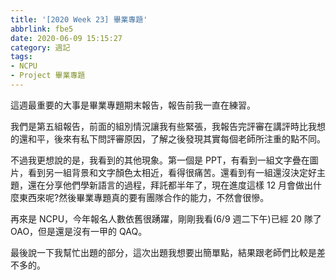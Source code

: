 ```yaml
---
title: '[2020 Week 23] 畢業專題'
abbrlink: fbe5
date: 2020-06-09 15:15:27
category: 週記
tags:
- NCPU
- Project 畢業專題
---
```

這週最重要的大事是畢業專題期末報告，報告前我一直在練習。
<!-- more -->
我們是第五組報告，前面的組別情況讓我有些緊張，我報告完評審在講評時比我想的還和平，後來有私下問評審原因，了解之後發現其實每個老師所注重的點不同。

不過我更想說的是，我看到的其他現象。第一個是 PPT，有看到一組文字疊在圖片，看到另一組背景和文字顏色太相近，看得很痛苦。還看到有一組還沒決定好主題，還在分享他們學新語言的過程，拜託都半年了，現在進度這樣 12 月會做出什麼東西來呢?然後畢業專題真的要有團隊合作的能力，不然會很慘。

再來是 NCPU，今年報名人數依舊很踴躍，剛剛我看(6/9 週二下午)已經 20 隊了 OAO，但是還是沒有一甲的 QAQ。

最後說一下我幫忙出題的部分，這次出題我想要出簡單點，結果跟老師們比較是差不多的。